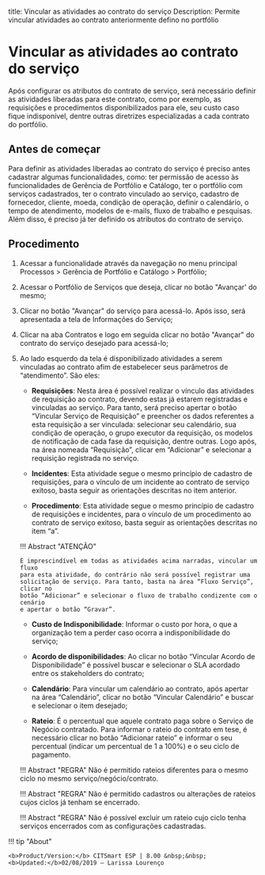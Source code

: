 title: Vincular as atividades ao contrato do serviço
Description: Permite vincular atividades ao contrato anteriormente defino no portfólio
# Vincular as atividades ao contrato do serviço

Após configurar os atributos do contrato de serviço, será necessário definir as atividades liberadas para este contrato, como por exemplo, as requisições e procedimentos disponibilizados para ele, seu custo caso fique indisponível, dentre outras diretrizes especializadas a cada contrato do portfólio.

Antes de começar
----------------

Para definir as atividades liberadas ao contrato do serviço é preciso antes
cadastrar algumas funcionalidades, como: ter permissão de acesso às
funcionalidades de Gerência de Portfólio e Catálogo, ter o portfólio com
serviços cadastrados, ter o contrato vinculado ao serviço, cadastro de
fornecedor, cliente, moeda, condição de operação, definir o calendário, o tempo
de atendimento, modelos de e-mails, fluxo de trabalho e pesquisas. Além disso, é
preciso já ter definido os atributos do contrato de serviço.

Procedimento
------------

1.  Acessar a funcionalidade através da navegação no menu principal Processos \>
    Gerência de Portfólio e Catálogo \> Portfólio;

2.  Acessar o Portfólio de Serviços que deseja, clicar no botão "Avançar' do
    mesmo;

3.  Clicar no botão "Avançar" do serviço para acessá-lo. Após isso, será
    apresentada a tela de Informações do Serviço;

4.  Clicar na aba Contratos e logo em seguida clicar no botão "Avançar" do
    contrato do serviço desejado para acessá-lo;

5.  Ao lado esquerdo da tela é disponibilizado atividades a serem vinculadas ao
    contrato afim de estabelecer seus parâmetros de “atendimento”. São eles:

    -  **Requisições**: Nesta área é possível realizar o vínculo das atividades
        de requisição ao contrato, devendo estas já estarem registradas e
        vinculadas ao serviço. Para tanto, será preciso apertar o botão
        “Vincular Serviço de Requisição” e preencher os dados referentes a esta
        requisição a ser vinculada: selecionar seu calendário, sua condição de
        operação, o grupo executor da requisição, os modelos de notificação de
        cada fase da requisição, dentre outras. Logo após, na área nomeada
        “Requisição”, clicar em “Adicionar” e selecionar a requisição registrada
        no serviço.

    -  **Incidentes**: Esta atividade segue o mesmo princípio de cadastro de
        requisições, para o vínculo de um incidente ao contrato de serviço
        exitoso, basta seguir as orientações descritas no item anterior.

    -  **Procedimento**: Esta atividade segue o mesmo princípio de cadastro de
        requisições e incidentes, para o vínculo de um procedimento ao contrato
        de serviço exitoso, basta seguir as orientações descritas no item “a”.

    !!! Abstract "ATENÇÃO"

        É imprescindível em todas as atividades acima narradas, vincular um fluxo
        para esta atividade, do contrário não será possível registrar uma
        solicitação de serviço. Para tanto, basta na área “Fluxo Serviço”, clicar no
        botão “Adicionar” e selecionar o fluxo de trabalho condizente com o cenário
        e apertar o botão “Gravar”.  

     -  **Custo de Indisponibilidade**: Informar o custo por hora, o que a
    organização tem a perder caso ocorra a indisponibilidade do serviço;

    -  **Acordo de disponibilidades**: Ao clicar no botão “Vincular Acordo de
    Disponibilidade” é possível buscar e selecionar o SLA acordado entre os
    stakeholders do contrato;

    -  **Calendário**: Para vincular um calendário ao contrato, após apertar na área
    “Calendário”, clicar no botão “Vincular Calendário” e buscar e selecionar o
    item desejado;

    -  **Rateio**: É o percentual que aquele contrato paga sobre o Serviço de
    Negócio contratado. Para informar o rateio do contrato em tese, é necessário
    clicar no botão “Adicionar rateio” e informar o seu percentual (indicar um
    percentual de 1 a 100%) e o seu ciclo de pagamento.

    !!! Abstract "REGRA"
        Não é permitido rateios diferentes para o mesmo ciclo no mesmo
        serviço/negócio/contrato.  

    !!! Abstract "REGRA"
        Não é permitido cadastros ou alterações de rateios cujos ciclos já tenham se
        encerrado.  

    !!! Abstract "REGRA"
        Não é possível excluir um rateio cujo ciclo tenha serviços encerrados com as
        configurações cadastradas.  
       
!!! tip "About"

    <b>Product/Version:</b> CITSmart ESP | 8.00 &nbsp;&nbsp;
    <b>Updated:</b>02/08/2019 – Larissa Lourenço


